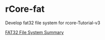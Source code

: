 # rCore-fat
Develop fat32 file system for rcore-Tutorial-v3
  

[FAT32 File System Summary](https://github.com/KuangjuX/FAT32/blob/main/README.md)
